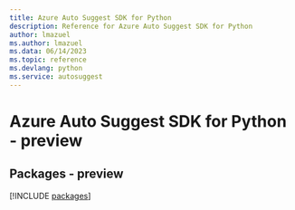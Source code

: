 ```yaml
---
title: Azure Auto Suggest SDK for Python
description: Reference for Azure Auto Suggest SDK for Python
author: lmazuel
ms.author: lmazuel
ms.data: 06/14/2023
ms.topic: reference
ms.devlang: python
ms.service: autosuggest
---
```

# Azure Auto Suggest SDK for Python - preview
## Packages - preview
[!INCLUDE [packages](auto-suggest-index.md)]